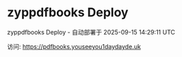 # zyppdfbooks Deploy

zyppdfbooks Deploy - 自动部署于 2025-09-15 14:29:11 UTC

访问: https://pdfbooks.youseeyou1daydayde.uk
